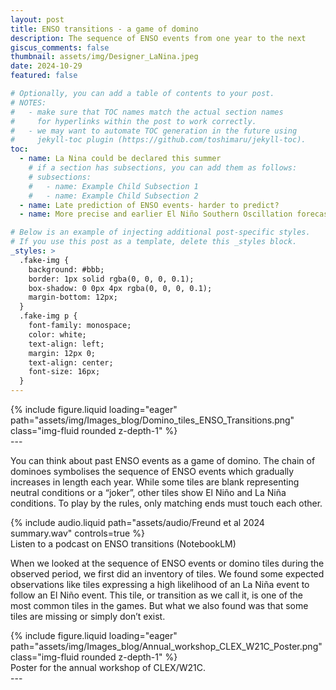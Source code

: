 ```yaml
---
layout: post
title: ENSO transitions - a game of domino
description: The sequence of ENSO events from one year to the next
giscus_comments: false
thumbnail: assets/img/Designer_LaNina.jpeg
date: 2024-10-29
featured: false

# Optionally, you can add a table of contents to your post.
# NOTES:
#   - make sure that TOC names match the actual section names
#     for hyperlinks within the post to work correctly.
#   - we may want to automate TOC generation in the future using
#     jekyll-toc plugin (https://github.com/toshimaru/jekyll-toc).
toc:
  - name: La Nina could be declared this summer
    # if a section has subsections, you can add them as follows:
    # subsections:
    #   - name: Example Child Subsection 1
    #   - name: Example Child Subsection 2
  - name: Late prediction of ENSO events- harder to predict?
  - name: More precise and earlier El Niño Southern Oscillation forecasts

# Below is an example of injecting additional post-specific styles.
# If you use this post as a template, delete this _styles block.
_styles: >
  .fake-img {
    background: #bbb;
    border: 1px solid rgba(0, 0, 0, 0.1);
    box-shadow: 0 0px 4px rgba(0, 0, 0, 0.1);
    margin-bottom: 12px;
  }
  .fake-img p {
    font-family: monospace;
    color: white;
    text-align: left;
    margin: 12px 0;
    text-align: center;
    font-size: 16px;
  }
---
```


<div class="row mt-3">
    <div class="col-sm mt-3 mt-md-0">
        {% include figure.liquid loading="eager" path="assets/img/Images_blog/Domino_tiles_ENSO_Transitions.png" class="img-fluid rounded z-depth-1" %}
    </div>
</div>
<div class="caption">
    
</div>
---

You can think about past ENSO events as a game of domino.  The chain of dominoes symbolises the sequence of ENSO events which gradually increases in length each year. While some tiles are blank representing neutral conditions or a “joker”, other tiles show El Niño and La Niña conditions. To play by the rules, only matching ends must touch each other. 

<div class="row mt-3">
    <div class="col-sm mt-3 mt-md-0">
        {% include audio.liquid path="assets/audio/Freund et al 2024 summary.wav" controls=true %}
    </div>
</div>
<div class="caption">
       Listen to a podcast on ENSO transitions (NotebookLM) 
</div>

When we looked at the sequence of ENSO events or domino tiles during the observed period, we first did an inventory of tiles. We found some expected observations like tiles expressing a high likelihood of an La Niña event to follow an El Niño event. This tile, or transition as we call it, is one of the most common tiles in the games.  But what we also found was that some tiles are missing or simply don’t exist. 

<div class="row mt-3">
    <div class="col-sm mt-3 mt-md-0">
        {% include figure.liquid loading="eager" path="assets/img/Images_blog/Annual_workshop_CLEX_W21C_Poster.png" class="img-fluid rounded z-depth-1" %}
    </div>
</div>
<div class="caption">
    Poster for the annual workshop of CLEX/W21C.
</div>
---




